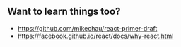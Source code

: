 ## Want to learn things too?

- https://github.com/mikechau/react-primer-draft
- https://facebook.github.io/react/docs/why-react.html
